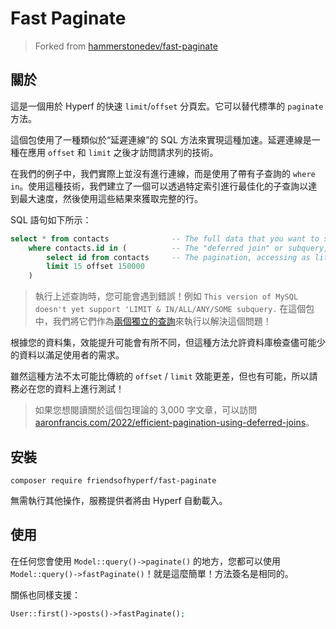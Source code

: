 # Fast Paginate

> Forked from [hammerstonedev/fast-paginate](https://github.com/hammerstonedev/fast-paginate)

## 關於

這是一個用於 Hyperf 的快速 `limit`/`offset` 分頁宏。它可以替代標準的 `paginate` 方法。

這個包使用了一種類似於“延遲連線”的 SQL 方法來實現這種加速。延遲連線是一種在應用 `offset` 和 `limit` 之後才訪問請求列的技術。

在我們的例子中，我們實際上並沒有進行連線，而是使用了帶有子查詢的 `where in`。使用這種技術，我們建立了一個可以透過特定索引進行最佳化的子查詢以達到最大速度，然後使用這些結果來獲取完整的行。

SQL 語句如下所示：

```sql
select * from contacts              -- The full data that you want to show your users.
    where contacts.id in (          -- The "deferred join" or subquery, in our case.
        select id from contacts     -- The pagination, accessing as little data as possible - ID only.
        limit 15 offset 150000
    )
```

> 執行上述查詢時，您可能會遇到錯誤！例如 `This version of MySQL doesn't yet support 'LIMIT & IN/ALL/ANY/SOME subquery.`
> 在這個包中，我們將它們作為[兩個獨立的查詢](https://github.com/hammerstonedev/fast-paginate/blob/154da286f8160a9e75e64e8025b0da682aa2ba23/src/BuilderMixin.php#L62-L79)來執行以解決這個問題！

根據您的資料集，效能提升可能會有所不同，但這種方法允許資料庫檢查儘可能少的資料以滿足使用者的需求。

雖然這種方法不太可能比傳統的 `offset` / `limit` 效能更差，但也有可能，所以請務必在您的資料上進行測試！

> 如果您想閱讀關於這個包理論的 3,000 字文章，可以訪問 [aaronfrancis.com/2022/efficient-pagination-using-deferred-joins](https://aaronfrancis.com/2022/efficient-pagination-using-deferred-joins)。

## 安裝

```shell
composer require friendsofhyperf/fast-paginate
```

無需執行其他操作，服務提供者將由 Hyperf 自動載入。

## 使用

在任何您會使用 `Model::query()->paginate()` 的地方，您都可以使用 `Model::query()->fastPaginate()`！就是這麼簡單！方法簽名是相同的。

關係也同樣支援：

```php
User::first()->posts()->fastPaginate();
```
